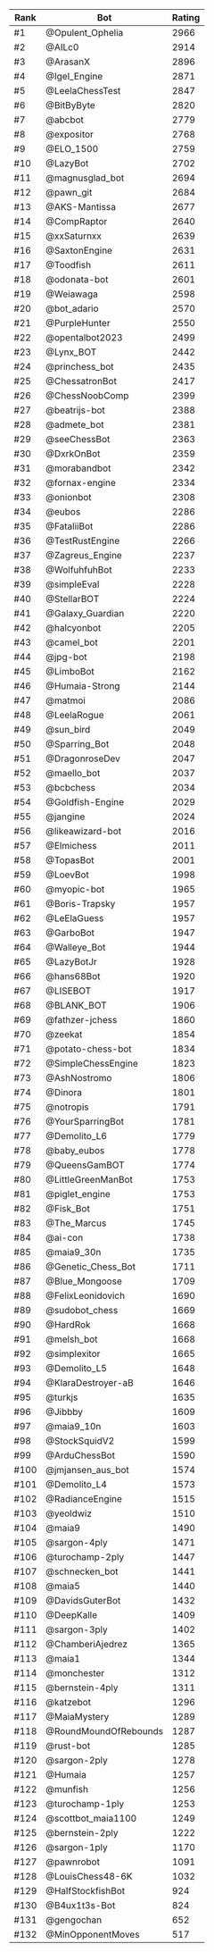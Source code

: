Rank|Bot|Rating
---|---|---
#1|@Opulent_Ophelia|2966
#2|@AILc0|2914
#3|@ArasanX|2896
#4|@Igel_Engine|2871
#5|@LeelaChessTest|2847
#6|@BitByByte|2820
#7|@abcbot|2779
#8|@expositor|2768
#9|@ELO_1500|2759
#10|@LazyBot|2702
#11|@magnusglad_bot|2694
#12|@pawn_git|2684
#13|@AKS-Mantissa|2677
#14|@CompRaptor|2640
#15|@xxSaturnxx|2639
#16|@SaxtonEngine|2631
#17|@Toodfish|2611
#18|@odonata-bot|2601
#19|@Weiawaga|2598
#20|@bot_adario|2570
#21|@PurpleHunter|2550
#22|@opentalbot2023|2499
#23|@Lynx_BOT|2442
#24|@princhess_bot|2435
#25|@ChessatronBot|2417
#26|@ChessNoobComp|2399
#27|@beatrijs-bot|2388
#28|@admete_bot|2381
#29|@seeChessBot|2363
#30|@DxrkOnBot|2359
#31|@morabandbot|2342
#32|@fornax-engine|2334
#33|@onionbot|2308
#34|@eubos|2286
#35|@FataliiBot|2286
#36|@TestRustEngine|2266
#37|@Zagreus_Engine|2237
#38|@WolfuhfuhBot|2233
#39|@simpleEval|2228
#40|@StellarBOT|2224
#41|@Galaxy_Guardian|2220
#42|@halcyonbot|2205
#43|@camel_bot|2201
#44|@jpg-bot|2198
#45|@LimboBot|2162
#46|@Humaia-Strong|2144
#47|@matmoi|2086
#48|@LeelaRogue|2061
#49|@sun_bird|2049
#50|@Sparring_Bot|2048
#51|@DragonroseDev|2047
#52|@maello_bot|2037
#53|@bcbchess|2034
#54|@Goldfish-Engine|2029
#55|@jangine|2024
#56|@likeawizard-bot|2016
#57|@Elmichess|2011
#58|@TopasBot|2001
#59|@LoevBot|1998
#60|@myopic-bot|1965
#61|@Boris-Trapsky|1957
#62|@LeElaGuess|1957
#63|@GarboBot|1947
#64|@Walleye_Bot|1944
#65|@LazyBotJr|1928
#66|@hans68Bot|1920
#67|@LISEBOT|1917
#68|@BLANK_BOT|1906
#69|@fathzer-jchess|1860
#70|@zeekat|1854
#71|@potato-chess-bot|1834
#72|@SimpleChessEngine|1823
#73|@AshNostromo|1806
#74|@Dinora|1801
#75|@notropis|1791
#76|@YourSparringBot|1781
#77|@Demolito_L6|1779
#78|@baby_eubos|1778
#79|@QueensGamBOT|1774
#80|@LittleGreenManBot|1753
#81|@piglet_engine|1753
#82|@Fisk_Bot|1751
#83|@The_Marcus|1745
#84|@ai-con|1738
#85|@maia9_30n|1735
#86|@Genetic_Chess_Bot|1711
#87|@Blue_Mongoose|1709
#88|@FelixLeonidovich|1690
#89|@sudobot_chess|1669
#90|@HardRok|1668
#91|@melsh_bot|1668
#92|@simplexitor|1665
#93|@Demolito_L5|1648
#94|@KlaraDestroyer-aB|1646
#95|@turkjs|1635
#96|@Jibbby|1609
#97|@maia9_10n|1603
#98|@StockSquidV2|1599
#99|@ArduChessBot|1590
#100|@jmjansen_aus_bot|1574
#101|@Demolito_L4|1573
#102|@RadianceEngine|1515
#103|@yeoldwiz|1510
#104|@maia9|1490
#105|@sargon-4ply|1471
#106|@turochamp-2ply|1447
#107|@schnecken_bot|1441
#108|@maia5|1440
#109|@DavidsGuterBot|1432
#110|@DeepKalle|1409
#111|@sargon-3ply|1402
#112|@ChamberiAjedrez|1365
#113|@maia1|1344
#114|@monchester|1312
#115|@bernstein-4ply|1311
#116|@katzebot|1296
#117|@MaiaMystery|1289
#118|@RoundMoundOfRebounds|1287
#119|@rust-bot|1285
#120|@sargon-2ply|1278
#121|@Humaia|1257
#122|@munfish|1256
#123|@turochamp-1ply|1253
#124|@scottbot_maia1100|1249
#125|@bernstein-2ply|1222
#126|@sargon-1ply|1170
#127|@pawnrobot|1091
#128|@LouisChess48-6K|1032
#129|@HalfStockfishBot|924
#130|@B4ux1t3s-Bot|824
#131|@gengochan|652
#132|@MinOpponentMoves|517
